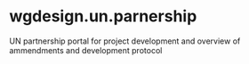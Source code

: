 # wgdesign.un.parnership
UN partnership portal for project development and overview of ammendments and development protocol
